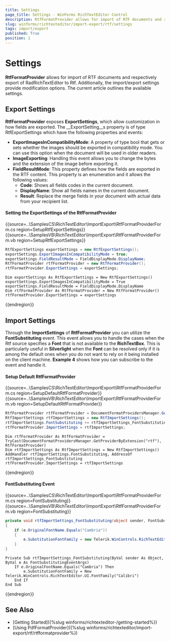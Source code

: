 ```yaml
---
title: Settings
page_title: Settings - WinForms RichTextEditor Control
description: RtfFormatProvider allows for import of RTF documents and respectively export of WinForms RichTextEditor to RTF. 
slug: winforms/richtexteditor/import-export/rtf/settings
tags: import/export
published: True
position: 1
---
```


# Settings

__RtfFormatProvider__ allows for import of RTF documents and respectively export of RadRichTextEditor to Rtf. Additionally, the import/export settings provide modification options. The current article outlines the available settings.

## Export Settings

__RtfFormatProvider__ exposes __ExportSettings__, which allow customization in how fields are exported. The __ExportSetting__s property is of type RtfExportSettings which have the following properties and events:

* __ExportImagesInCompatibilityMode__: A property of type bool that gets or sets whether the images should be exported in compatibility mode. You can use this option when the document will be used in older readers.
* __ImageExporting__: Handling this event allows you to change the bytes and the extension of the image before exporting it.
* __FieldResultMode__: This property defines how the fields are exported in the RTF content. This property is an enumeration and it allows the following values:
	* __Code__: Shows all fields codes in the current document.
	* __DisplayName__: Show all fields names in the current document.
	* __Result__: Replace the merge fields in your document with actual data from your recipient list.
	
#### Setting the ExportSettings of the RtfFormatProvider
{{source=..\SamplesCS\RichTextEditor\ImportExport\RtfFormatProviderForm.cs region=SetupRtfExportSettings}} 
{{source=..\SamplesVB\RichTextEditor\ImportExport\RtfFormatProviderForm.vb region=SetupRtfExportSettings}}
````C#
RtfExportSettings exportSettings = new RtfExportSettings();
exportSettings.ExportImagesInCompatibilityMode = true;
exportSettings.FieldResultMode = FieldDisplayMode.DisplayName;
RtfFormatProvider rtfFormatProvider = new RtfFormatProvider();
rtfFormatProvider.ExportSettings = exportSettings;

````
````VB.NET
Dim exportSettings As RtfExportSettings = New RtfExportSettings()
exportSettings.ExportImagesInCompatibilityMode = True
exportSettings.FieldResultMode = FieldDisplayMode.DisplayName
Dim rtfFormatProvider As RtfFormatProvider = New RtfFormatProvider()
rtfFormatProvider.ExportSettings = exportSettings

````



{{endregion}}

## Import Settings

Through the __ImportSettings__ of __RtfFormatProvider__ you can utilize the __FontSubstituting__ event. This event allows you to handle the cases when the Rtf source specifies a __Font__ that is not available to the __RichTextBox__. This is particularly useful in __Silverlight__ when the __Font__ can be resolved only if it is among the default ones when you do not want to rely on it being installed on the client machine. __Example 4__ shows how you can subscribe to the event and handle it.

#### Setup Default RtfFormatProvider
{{source=..\SamplesCS\RichTextEditor\ImportExport\RtfFormatProviderForm.cs region=SetupDefaultRtfFormatProvider}} 
{{source=..\SamplesVB\RichTextEditor\ImportExport\RtfFormatProviderForm.vb region=SetupDefaultRtfFormatProvider}}
````C#
RtfFormatProvider rtfFormatProvider = DocumentFormatProvidersManager.GetProviderByExtension("rtf") as RtfFormatProvider;
RtfImportSettings rtfImportSettings = new RtfImportSettings();
rtfImportSettings.FontSubstituting += rtfImportSettings_FontSubstituting;
rtfFormatProvider.ImportSettings = rtfImportSettings;

````
````VB.NET
Dim rtfFormatProvider As RtfFormatProvider = TryCast(DocumentFormatProvidersManager.GetProviderByExtension("rtf"), RtfFormatProvider)
Dim rtfImportSettings As RtfImportSettings = New RtfImportSettings()
AddHandler rtfImportSettings.FontSubstituting, AddressOf rtfImportSettings_FontSubstituting
rtfFormatProvider.ImportSettings = rtfImportSettings

````



{{endregion}}

#### FontSubstituting Event

{{source=..\SamplesCS\RichTextEditor\ImportExport\RtfFormatProviderForm.cs region=FontSubstituting}} 
{{source=..\SamplesVB\RichTextEditor\ImportExport\RtfFormatProviderForm.vb region=FontSubstituting}}
````C#
private void rtfImportSettings_FontSubstituting(object sender, FontSubstitutingEventArgs e)
{   
    if (e.OriginalFontName.Equals("Cambria"))
    {
        e.SubstitutionFontFamily = new Telerik.WinControls.RichTextEditor.UI.FontFamily("Calibri");
    }
}

````
````VB.NET
Private Sub rtfImportSettings_FontSubstituting(ByVal sender As Object, ByVal e As FontSubstitutingEventArgs)
    If e.OriginalFontName.Equals("Cambria") Then
        e.SubstitutionFontFamily = New Telerik.WinControls.RichTextEditor.UI.FontFamily("Calibri")
    End If
End Sub

````



{{endregion}}

## See Also

 * [Getting Started]({%slug winforms/richtexteditor-/getting-started%})
 * [Using PdfFormatProvider]({%slug winforms/richtexteditor/import-export/rtf/rtfformatprovider%})